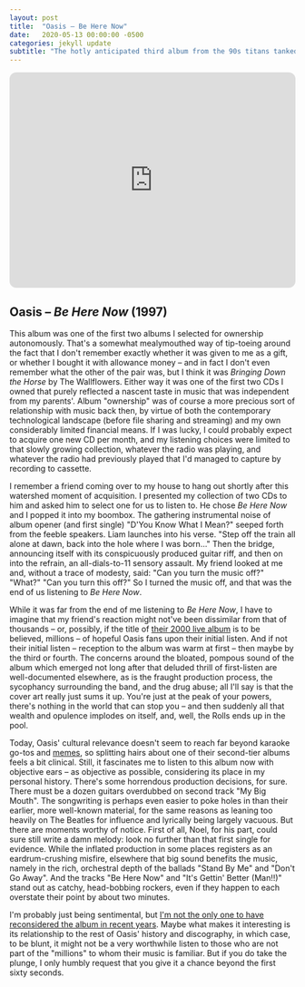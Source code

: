 ```yaml
---
layout: post
title:  "Oasis – Be Here Now"
date:   2020-05-13 00:00:00 -0500
categories: jekyll update
subtitle: "The hotly anticipated third album from the 90s titans tanked famously, but it's worth a reevaluation."
---
```

<iframe style="border-radius:12px" src="https://open.spotify.com/embed/album/021D07OEcg0c4tUCilc7ah?utm_source=generator" width="100%" height="380" frameBorder="0" allowfullscreen="" allow="autoplay; clipboard-write; encrypted-media; fullscreen; picture-in-picture" loading="lazy"></iframe>

## Oasis – _Be Here Now_ (1997)

This album was one of the first two albums I selected for ownership autonomously. That's a somewhat mealymouthed way of tip-toeing around the fact that I don't remember exactly whether it was given to me as a gift, or whether I bought it with allowance money – and in fact I don't even remember what the other of the pair was, but I think it was _Bringing Down the Horse_ by The Wallflowers. Either way it was one of the first two CDs I owned that purely reflected a nascent taste in music that was independent from my parents'. Album "ownership" was of course a more precious sort of relationship with music back then, by virtue of both the contemporary technological landscape (before file sharing and streaming) and my own considerably limited financial means. If I was lucky, I could probably expect to acquire one new CD per month, and my listening choices were limited to that slowly growing collection, whatever the radio was playing, and whatever the radio had previously played that I'd managed to capture by recording to cassette.

I remember a friend coming over to my house to hang out shortly after this watershed moment of acquisition. I presented my collection of two CDs to him and asked him to select one for us to listen to. He chose _Be Here Now_ and I popped it into my boombox. The gathering instrumental noise of album opener (and first single) "D'You Know What I Mean?" seeped forth from the feeble speakers. Liam launches into his verse. "Step off the train all alone at dawn, back into the hole where I was born..." Then the bridge, announcing itself with its conspicuously produced guitar riff, and then on into the refrain, an all-dials-to-11 sensory assault. My friend looked at me and, without a trace of modesty, said: "Can you turn the music off?" "What?" "Can you turn this off?" So I turned the music off, and that was the end of us listening to _Be Here Now_.

While it was far from the end of me listening to _Be Here Now_, I have to imagine that my friend's reaction might not've been dissimilar from that of thousands – or, possibly, if the title of [their 2000 live album](https://en.wikipedia.org/wiki/Familiar_to_Millions) is to be believed, millions – of hopeful Oasis fans upon their initial listen. And if not their initial listen – reception to the album was warm at first – then maybe by the third or fourth. The concerns around the bloated, pompous sound of the album which emerged not long after that deluded thrill of first-listen are well-documented elsewhere, as is the fraught production process, the sycophancy surrounding the band, and the drug abuse; all I'll say is that the cover art really just sums it up. You're just at the peak of your powers, there's nothing in the world that can stop you – and then suddenly all that wealth and opulence implodes on itself, and, well, the Rolls ends up in the pool.

Today, Oasis' cultural relevance doesn't seem to reach far beyond karaoke go-tos and [memes](https://knowyourmeme.com/memes/wonderwall), so splitting hairs about one of their second-tier albums feels a bit clinical. Still, it fascinates me to listen to this album now with objective ears – as objective as possible, considering its place in my personal history. There's some horrendous production decisions, for sure. There must be a dozen guitars overdubbed on second track "My Big Mouth". The songwriting is perhaps even easier to poke holes in than their earlier, more well-known material, for the same reasons as leaning too heavily on The Beatles for influence and lyrically being largely vacuous. But there are moments worthy of notice. First of all, Noel, for his part, could sure still write a damn melody: look no further than that first single for evidence. While the inflated production in some places registers as an eardrum-crushing misfire, elsewhere that big sound benefits the music, namely in the rich, orchestral depth of the ballads "Stand By Me" and "Don't Go Away". And the tracks "Be Here Now" and "It's Gettin' Better (Man!!)" stand out as catchy, head-bobbing rockers, even if they happen to each overstate their point by about two minutes.

I'm probably just being sentimental, but [I'm not the only one to have reconsidered the album in recent years](https://thequietus.com/articles/21162-oasis-be-here-now-review-anniversary). Maybe what makes it interesting is its relationship to the rest of Oasis' history and discography, in which case, to be blunt, it might not be a very worthwhile listen to those who are not part of the "millions" to whom their music is familiar. But if you do take the plunge, I only humbly request that you give it a chance beyond the first sixty seconds.